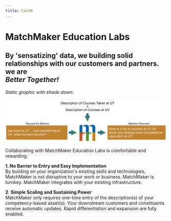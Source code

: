 ```yaml
---
title: Card6
---
```

# MatchMaker Education Labs  

## By 'sensatizing' data, we building solid relationships with our customers and partners. we are<br/> *Better Together!*

*Static graphic with shade down:*

![Alt Text for Sample Image](/mmassets/Uni-Transfer.svg)

Collaborating with MatchMaker Education Labs is comfortable and rewarding:

**1. No Barrier to Entry and Easy Implementation**<br/>By building on your organization's existing skills and technologies, MatchMaker is not disruptive to your work or business. MatchMaker is turnkey. MatchMaker integrates with your existing infrastructure. 

**2. Simple Scaling and Sustaining Power**<br/>MatchMaker only requires one-time entry of the description(s) of your competency-based asset(s). Your downstream customers and constituents receive automatic updates. Rapid differentiation and expansion are fully enabled.



